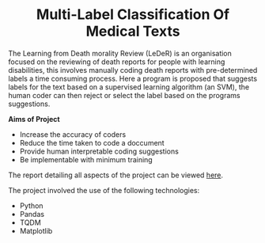 <h1 align="center">
Multi-Label Classification Of Medical Texts
</h1>

The Learning from Death morality Review (LeDeR) is an organisation focused on the reviewing of death reports for people with learning disabilities, this involves manually coding death reports with pre-determined labels a time consuming process. Here a program is proposed that suggests labels for the text based on a supervised learning algorithm (an SVM), the human coder can then reject or select the label based on the programs suggestions.

**Aims of Project**
<ul>
  <li>Increase the accuracy of coders</li>
  <li>Reduce the time taken to code a doccument</li>
  <li>Provide human interpretable coding suggestions</li>
  <li>Be implementable with minimum training</li>
</ul>



The report detailing all aspects of the project can be viewed [here](/report.pdf).


The project involved the use of the following technologies:

- Python
- Pandas
- TQDM
- Matplotlib

